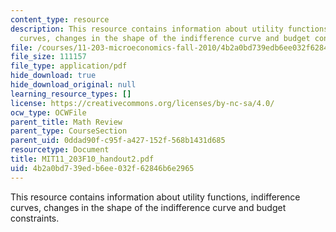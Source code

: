 ```yaml
---
content_type: resource
description: This resource contains information about utility functions, indifference
  curves, changes in the shape of the indifference curve and budget constraints.
file: /courses/11-203-microeconomics-fall-2010/4b2a0bd739edb6ee032f62846b6e2965_MIT11_203F10_handout2.pdf
file_size: 111157
file_type: application/pdf
hide_download: true
hide_download_original: null
learning_resource_types: []
license: https://creativecommons.org/licenses/by-nc-sa/4.0/
ocw_type: OCWFile
parent_title: Math Review
parent_type: CourseSection
parent_uid: 0ddad90f-c95f-a427-152f-568b1431d685
resourcetype: Document
title: MIT11_203F10_handout2.pdf
uid: 4b2a0bd7-39ed-b6ee-032f-62846b6e2965
---
```

This resource contains information about utility functions, indifference curves, changes in the shape of the indifference curve and budget constraints.